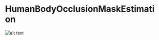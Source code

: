 # HumanBodyOcclusionMaskEstimation

![alt text](https://github.com/HumanBodyOcclusionMaskEstimation/blob/main/Diagram.jpg?raw=true)
